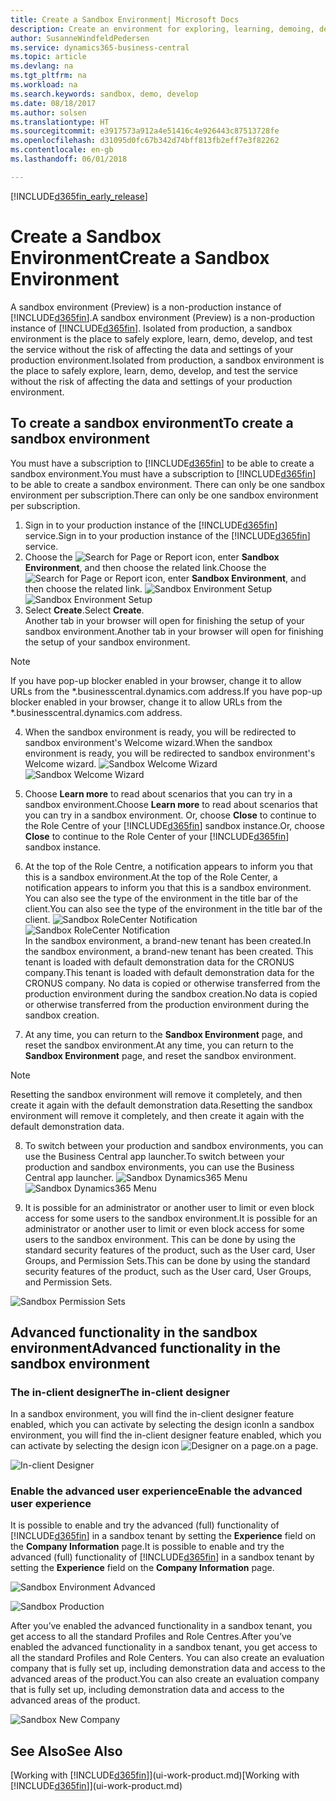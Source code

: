 ```yaml
---
title: Create a Sandbox Environment| Microsoft Docs
description: Create an environment for exploring, learning, demoing, developing, and testing.
author: SusanneWindfeldPedersen
ms.service: dynamics365-business-central
ms.topic: article
ms.devlang: na
ms.tgt_pltfrm: na
ms.workload: na
ms.search.keywords: sandbox, demo, develop
ms.date: 08/18/2017
ms.author: solsen
ms.translationtype: HT
ms.sourcegitcommit: e3917573a912a4e51416c4e926443c87513728fe
ms.openlocfilehash: d31095d0fc67b342d74bff813fb2eff7e3f82262
ms.contentlocale: en-gb
ms.lasthandoff: 06/01/2018

---
```

[!INCLUDE[d365fin_early_release](includes/d365fin_early_release.md.md)]

# <a name="create-a-sandbox-environment"></a><span data-ttu-id="e9ba8-103">Create a Sandbox Environment</span><span class="sxs-lookup"><span data-stu-id="e9ba8-103">Create a Sandbox Environment</span></span>
<span data-ttu-id="e9ba8-104">A sandbox environment (Preview) is a non-production instance of [!INCLUDE[d365fin](includes/d365fin_md.md)].</span><span class="sxs-lookup"><span data-stu-id="e9ba8-104">A sandbox environment (Preview) is a non-production instance of [!INCLUDE[d365fin](includes/d365fin_md.md)].</span></span> <span data-ttu-id="e9ba8-105">Isolated from production, a sandbox environment is the place to safely explore, learn, demo, develop, and test the service without the risk of affecting the data and settings of your production environment.</span><span class="sxs-lookup"><span data-stu-id="e9ba8-105">Isolated from production, a sandbox environment is the place to safely explore, learn, demo, develop, and test the service without the risk of affecting the data and settings of your production environment.</span></span>

## <a name="to-create-a-sandbox-environment"></a><span data-ttu-id="e9ba8-106">To create a sandbox environment</span><span class="sxs-lookup"><span data-stu-id="e9ba8-106">To create a sandbox environment</span></span>
<span data-ttu-id="e9ba8-107">You must have a subscription to [!INCLUDE[d365fin](includes/d365fin_md.md)] to be able to create a sandbox environment.</span><span class="sxs-lookup"><span data-stu-id="e9ba8-107">You must have a subscription to [!INCLUDE[d365fin](includes/d365fin_md.md)] to be able to create a sandbox environment.</span></span> <span data-ttu-id="e9ba8-108">There can only be one sandbox environment per subscription.</span><span class="sxs-lookup"><span data-stu-id="e9ba8-108">There can only be one sandbox environment per subscription.</span></span>

1. <span data-ttu-id="e9ba8-109">Sign in to your production instance of the [!INCLUDE[d365fin](includes/d365fin_md.md)] service.</span><span class="sxs-lookup"><span data-stu-id="e9ba8-109">Sign in to your production instance of the [!INCLUDE[d365fin](includes/d365fin_md.md)] service.</span></span>
2. <span data-ttu-id="e9ba8-110">Choose the ![Search for Page or Report](media/ui-search/search_small.png "Search for Page or Report icon") icon, enter **Sandbox Environment**, and then choose the related link.</span><span class="sxs-lookup"><span data-stu-id="e9ba8-110">Choose the ![Search for Page or Report](media/ui-search/search_small.png "Search for Page or Report icon") icon, enter **Sandbox Environment**, and then choose the related link.</span></span>
<span data-ttu-id="e9ba8-111">![Sandbox Environment Setup](./media/across-sandbox/sandbox-environment-setup.png)</span><span class="sxs-lookup"><span data-stu-id="e9ba8-111">![Sandbox Environment Setup](./media/across-sandbox/sandbox-environment-setup.png)</span></span>
3. <span data-ttu-id="e9ba8-112">Select **Create**.</span><span class="sxs-lookup"><span data-stu-id="e9ba8-112">Select **Create**.</span></span>  
  <span data-ttu-id="e9ba8-113">Another tab in your browser will open for finishing the setup of your sandbox environment.</span><span class="sxs-lookup"><span data-stu-id="e9ba8-113">Another tab in your browser will open for finishing the setup of your sandbox environment.</span></span>
> [!NOTE]  
>  <span data-ttu-id="e9ba8-114">If you have pop-up blocker enabled in your browser, change it to allow URLs from the \*.businesscentral.dynamics.com address.</span><span class="sxs-lookup"><span data-stu-id="e9ba8-114">If you have pop-up blocker enabled in your browser, change it to allow URLs from the \*.businesscentral.dynamics.com address.</span></span>   

4. <span data-ttu-id="e9ba8-115">When the sandbox environment is ready, you will be redirected to sandbox environment's Welcome wizard.</span><span class="sxs-lookup"><span data-stu-id="e9ba8-115">When the sandbox environment is ready, you will be redirected to sandbox environment's Welcome wizard.</span></span>
<span data-ttu-id="e9ba8-116">![Sandbox Welcome Wizard](./media/across-sandbox/sandbox-wizard.png)</span><span class="sxs-lookup"><span data-stu-id="e9ba8-116">![Sandbox Welcome Wizard](./media/across-sandbox/sandbox-wizard.png)</span></span>

5. <span data-ttu-id="e9ba8-117">Choose **Learn more** to read about scenarios that you can try in a sandbox environment.</span><span class="sxs-lookup"><span data-stu-id="e9ba8-117">Choose **Learn more** to read about scenarios that you can try in a sandbox environment.</span></span> <span data-ttu-id="e9ba8-118">Or, choose **Close** to continue to the Role Centre of your [!INCLUDE[d365fin](includes/d365fin_md.md)] sandbox instance.</span><span class="sxs-lookup"><span data-stu-id="e9ba8-118">Or, choose **Close** to continue to the Role Center of your [!INCLUDE[d365fin](includes/d365fin_md.md)] sandbox instance.</span></span>
6. <span data-ttu-id="e9ba8-119">At the top of the Role Centre, a notification appears to inform you that this is a sandbox environment.</span><span class="sxs-lookup"><span data-stu-id="e9ba8-119">At the top of the Role Center, a notification appears to inform you that this is a sandbox environment.</span></span> <span data-ttu-id="e9ba8-120">You can also see the type of the environment in the title bar of the client.</span><span class="sxs-lookup"><span data-stu-id="e9ba8-120">You can also see the type of the environment in the title bar of the client.</span></span>
<span data-ttu-id="e9ba8-121">![Sandbox RoleCenter Notification](./media/across-sandbox/sandbox-rolecenter-notification.png)</span><span class="sxs-lookup"><span data-stu-id="e9ba8-121">![Sandbox RoleCenter Notification](./media/across-sandbox/sandbox-rolecenter-notification.png)</span></span>  
<span data-ttu-id="e9ba8-122">In the sandbox environment, a brand-new tenant has been created.</span><span class="sxs-lookup"><span data-stu-id="e9ba8-122">In the sandbox environment, a brand-new tenant has been created.</span></span> <span data-ttu-id="e9ba8-123">This tenant is loaded with default demonstration data for the CRONUS company.</span><span class="sxs-lookup"><span data-stu-id="e9ba8-123">This tenant is loaded with default demonstration data for the CRONUS company.</span></span> <span data-ttu-id="e9ba8-124">No data is copied or otherwise transferred from the production environment during the sandbox creation.</span><span class="sxs-lookup"><span data-stu-id="e9ba8-124">No data is copied or otherwise transferred from the production environment during the sandbox creation.</span></span>
7.  <span data-ttu-id="e9ba8-125">At any time, you can return to the **Sandbox Environment** page, and reset the sandbox environment.</span><span class="sxs-lookup"><span data-stu-id="e9ba8-125">At any time, you can return to the **Sandbox Environment** page, and reset the sandbox environment.</span></span>
> [!NOTE]  
>  <span data-ttu-id="e9ba8-126">Resetting the sandbox environment will remove it completely, and then create it again with the default demonstration data.</span><span class="sxs-lookup"><span data-stu-id="e9ba8-126">Resetting the sandbox environment will remove it completely, and then create it again with the default demonstration data.</span></span>  

8.  <span data-ttu-id="e9ba8-127">To switch between your production and sandbox environments, you can use the Business Central app launcher.</span><span class="sxs-lookup"><span data-stu-id="e9ba8-127">To switch between your production and sandbox environments, you can use the Business Central app launcher.</span></span>
<span data-ttu-id="e9ba8-128">![Sandbox Dynamics365 Menu](./media/across-sandbox/sandbox-dynamics365-menu.png)</span><span class="sxs-lookup"><span data-stu-id="e9ba8-128">![Sandbox Dynamics365 Menu](./media/across-sandbox/sandbox-dynamics365-menu.png)</span></span>

9.  <span data-ttu-id="e9ba8-129">It is possible for an administrator or another user to limit or even block access for some users to the sandbox environment.</span><span class="sxs-lookup"><span data-stu-id="e9ba8-129">It is possible for an administrator or another user to limit or even block access for some users to the sandbox environment.</span></span> <span data-ttu-id="e9ba8-130">This can be done by using the standard security features of the product, such as the User card, User Groups, and Permission Sets.</span><span class="sxs-lookup"><span data-stu-id="e9ba8-130">This can be done by using the standard security features of the product, such as the User card, User Groups, and Permission Sets.</span></span>

![Sandbox Permission Sets](./media/across-sandbox/sandbox-permission-sets.png)

## <a name="advanced-functionality-in-the-sandbox-environment"></a><span data-ttu-id="e9ba8-132">Advanced functionality in the sandbox environment</span><span class="sxs-lookup"><span data-stu-id="e9ba8-132">Advanced functionality in the sandbox environment</span></span>
### <a name="the-in-client-designer"></a><span data-ttu-id="e9ba8-133">The in-client designer</span><span class="sxs-lookup"><span data-stu-id="e9ba8-133">The in-client designer</span></span>
<span data-ttu-id="e9ba8-134">In a sandbox environment, you will find the in-client designer feature enabled, which you can activate by selecting the design icon</span><span class="sxs-lookup"><span data-stu-id="e9ba8-134">In a sandbox environment, you will find the in-client designer feature enabled, which you can activate by selecting the design icon</span></span> ![Designer](./media/across-sandbox/sandbox-inclient-design-icon.png) <span data-ttu-id="e9ba8-136">on a page.</span><span class="sxs-lookup"><span data-stu-id="e9ba8-136">on a page.</span></span>

![In-client Designer](./media/across-sandbox/sandbox-inclient-designer.png)

### <a name="enable-the-advanced-user-experience"></a><span data-ttu-id="e9ba8-138">Enable the advanced user experience</span><span class="sxs-lookup"><span data-stu-id="e9ba8-138">Enable the advanced user experience</span></span>
<span data-ttu-id="e9ba8-139">It is possible to enable and try the advanced (full) functionality of [!INCLUDE[d365fin](includes/d365fin_md.md)] in a sandbox tenant by setting the **Experience** field on the **Company Information** page.</span><span class="sxs-lookup"><span data-stu-id="e9ba8-139">It is possible to enable and try the advanced (full) functionality of [!INCLUDE[d365fin](includes/d365fin_md.md)] in a sandbox tenant by setting the **Experience** field on the **Company Information** page.</span></span>

![Sandbox Environment Advanced](./media/across-sandbox/sandbox-advanced.png)

![Sandbox Production](./media/across-sandbox/sandbox-production.png)

<span data-ttu-id="e9ba8-142">After you’ve enabled the advanced functionality in a sandbox tenant, you get access to all the standard Profiles and Role Centres.</span><span class="sxs-lookup"><span data-stu-id="e9ba8-142">After you’ve enabled the advanced functionality in a sandbox tenant, you get access to all the standard Profiles and Role Centers.</span></span> <span data-ttu-id="e9ba8-143">You can also create an evaluation company that is fully set up, including demonstration data and access to the advanced areas of the product.</span><span class="sxs-lookup"><span data-stu-id="e9ba8-143">You can also create an evaluation company that is fully set up, including demonstration data and access to the advanced areas of the product.</span></span>

![Sandbox New Company](./media/across-sandbox/sandbox-newcompany.png)


## <a name="see-also"></a><span data-ttu-id="e9ba8-145">See Also</span><span class="sxs-lookup"><span data-stu-id="e9ba8-145">See Also</span></span>
<span data-ttu-id="e9ba8-146">[Working with [!INCLUDE[d365fin](includes/d365fin_md.md)]](ui-work-product.md)</span><span class="sxs-lookup"><span data-stu-id="e9ba8-146">[Working with [!INCLUDE[d365fin](includes/d365fin_md.md)]](ui-work-product.md)</span></span>  

